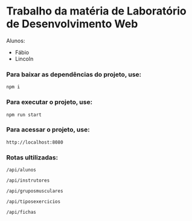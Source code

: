 # Trabalho da matéria de Laboratório de Desenvolvimento Web
Alunos:
* Fábio
* Lincoln


### Para baixar as dependências do projeto, use:

```
npm i
```

### Para executar o projeto, use:

```
npm run start
```

### Para acessar o projeto, use:

```
http://localhost:8080
```

### Rotas ultilizadas:

```
/api/alunos
```

```
/api/instrutores
```

```
/api/gruposmusculares
```

```
/api/tiposexercicios
```

```
/api/fichas
```
